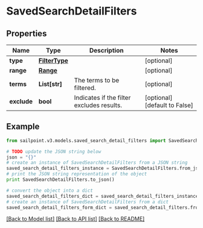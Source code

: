 # SavedSearchDetailFilters


## Properties
Name | Type | Description | Notes
------------ | ------------- | ------------- | -------------
**type** | [**FilterType**](FilterType.md) |  | [optional] 
**range** | [**Range**](Range.md) |  | [optional] 
**terms** | **List[str]** | The terms to be filtered. | [optional] 
**exclude** | **bool** | Indicates if the filter excludes results. | [optional] [default to False]

## Example

```python
from sailpoint.v3.models.saved_search_detail_filters import SavedSearchDetailFilters

# TODO update the JSON string below
json = "{}"
# create an instance of SavedSearchDetailFilters from a JSON string
saved_search_detail_filters_instance = SavedSearchDetailFilters.from_json(json)
# print the JSON string representation of the object
print SavedSearchDetailFilters.to_json()

# convert the object into a dict
saved_search_detail_filters_dict = saved_search_detail_filters_instance.to_dict()
# create an instance of SavedSearchDetailFilters from a dict
saved_search_detail_filters_form_dict = saved_search_detail_filters.from_dict(saved_search_detail_filters_dict)
```
[[Back to Model list]](../README.md#documentation-for-models) [[Back to API list]](../README.md#documentation-for-api-endpoints) [[Back to README]](../README.md)


